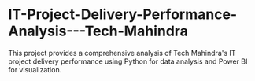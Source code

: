 # IT-Project-Delivery-Performance-Analysis---Tech-Mahindra
This project provides a comprehensive analysis of Tech Mahindra's IT project delivery performance using Python for data analysis and Power BI for visualization.
